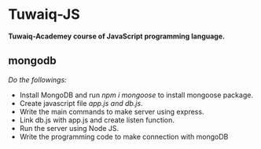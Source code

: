 # Tuwaiq-JS

**Tuwaiq-Academey course of JavaScript programming language.**

## mongodb

*Do the followings:*

- Install MongoDB and run *npm i mongoose* to install mongoose package.
- Create javascript file *app.js and db.js*.
- Write the main commands to make server using express.
- Link db.js with app.js and create listen function.
- Run the server using Node JS.
- Write the programming code to make connection with mongoDB